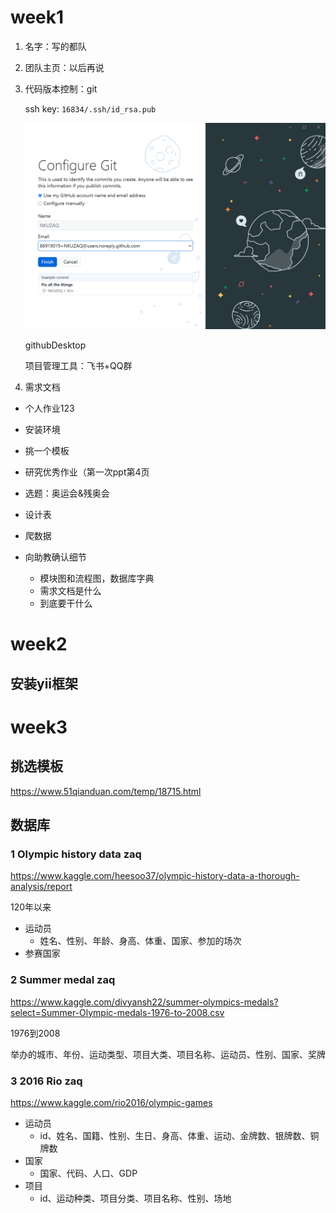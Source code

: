 # week1

1. 名字：写的都队

2. 团队主页：以后再说

3. 代码版本控制：git

   ssh key: `16834/.ssh/id_rsa.pub`

   ![image-20211104211840888](image-20211104211840888.png)

   githubDesktop

   项目管理工具：飞书+QQ群

4. 需求文档





- 个人作业123
- 安装环境
- 挑一个模板
- 研究优秀作业（第一次ppt第4页
- 选题：奥运会&残奥会



- 设计表
- 爬数据
- 向助教确认细节
  - 模块图和流程图，数据库字典
  - 需求文档是什么
  - 到底要干什么

# week2

## 安装yii框架

# week3

## 挑选模板

https://www.51qianduan.com/temp/18715.html

## 数据库

### 1 Olympic history data zaq

https://www.kaggle.com/heesoo37/olympic-history-data-a-thorough-analysis/report

120年以来

- 运动员
  - 姓名、性别、年龄、身高、体重、国家、参加的场次
- 参赛国家

### 2 Summer medal zaq

https://www.kaggle.com/divyansh22/summer-olympics-medals?select=Summer-Olympic-medals-1976-to-2008.csv

1976到2008

举办的城市、年份、运动类型、项目大类、项目名称、运动员、性别、国家、奖牌

### 3 2016 Rio zaq

https://www.kaggle.com/rio2016/olympic-games

- 运动员
  - id、姓名、国籍、性别、生日、身高、体重、运动、金牌数、银牌数、铜牌数
- 国家
  - 国家、代码、人口、GDP
- 项目
  - id、运动种类、项目分类、项目名称、性别、场地

